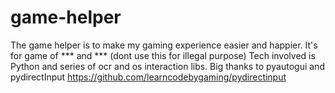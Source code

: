 # game-helper
The game helper is to make my gaming experience easier and happier.
It's for game of *** and *** (dont use this for illegal purpose)
Tech involved is Python and series of ocr and os interaction libs.
Big thanks to pyautogui and pydirectInput https://github.com/learncodebygaming/pydirectinput
